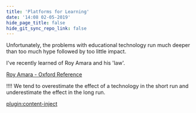 ```yaml
---
title: 'Platforms for Learning'
date: '14:08 02-05-2019'
hide_page_title: false
hide_git_sync_repo_link: false
---
```


Unfortunately, the problems with educational technology run much deeper than too much hype followed by too little impact.

I've recently learned of Roy Amara and his 'law'.

<a class="embedly-card" data-card-controls="0" href="https://www.oxfordreference.com/view/10.1093/acref/9780191826719.001.0001/q-oro-ed4-00018679">Roy Amara - Oxford Reference</a>
<script async src="//cdn.embedly.com/widgets/platform.js" charset="UTF-8"></script>

!!!! We tend to overestimate the effect of a technology in the short run and underestimate the effect in the long run.




[plugin:content-inject](../home/_meta-commentary-amara)
